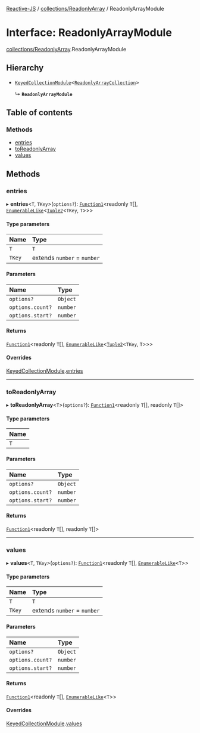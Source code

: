 [Reactive-JS](../README.md) / [collections/ReadonlyArray](../modules/collections_ReadonlyArray.md) / ReadonlyArrayModule

# Interface: ReadonlyArrayModule

[collections/ReadonlyArray](../modules/collections_ReadonlyArray.md).ReadonlyArrayModule

## Hierarchy

- [`KeyedCollectionModule`](collections.KeyedCollectionModule.md)<[`ReadonlyArrayCollection`](collections_ReadonlyArray.ReadonlyArrayCollection.md)\>

  ↳ **`ReadonlyArrayModule`**

## Table of contents

### Methods

- [entries](collections_ReadonlyArray.ReadonlyArrayModule.md#entries)
- [toReadonlyArray](collections_ReadonlyArray.ReadonlyArrayModule.md#toreadonlyarray)
- [values](collections_ReadonlyArray.ReadonlyArrayModule.md#values)

## Methods

### entries

▸ **entries**<`T`, `TKey`\>(`options?`): [`Function1`](../modules/functions.md#function1)<readonly `T`[], [`EnumerableLike`](collections.EnumerableLike.md)<[`Tuple2`](../modules/functions.md#tuple2)<`TKey`, `T`\>\>\>

#### Type parameters

| Name | Type |
| :------ | :------ |
| `T` | `T` |
| `TKey` | extends `number` = `number` |

#### Parameters

| Name | Type |
| :------ | :------ |
| `options?` | `Object` |
| `options.count?` | `number` |
| `options.start?` | `number` |

#### Returns

[`Function1`](../modules/functions.md#function1)<readonly `T`[], [`EnumerableLike`](collections.EnumerableLike.md)<[`Tuple2`](../modules/functions.md#tuple2)<`TKey`, `T`\>\>\>

#### Overrides

[KeyedCollectionModule](collections.KeyedCollectionModule.md).[entries](collections.KeyedCollectionModule.md#entries)

___

### toReadonlyArray

▸ **toReadonlyArray**<`T`\>(`options?`): [`Function1`](../modules/functions.md#function1)<readonly `T`[], readonly `T`[]\>

#### Type parameters

| Name |
| :------ |
| `T` |

#### Parameters

| Name | Type |
| :------ | :------ |
| `options?` | `Object` |
| `options.count?` | `number` |
| `options.start?` | `number` |

#### Returns

[`Function1`](../modules/functions.md#function1)<readonly `T`[], readonly `T`[]\>

___

### values

▸ **values**<`T`, `TKey`\>(`options?`): [`Function1`](../modules/functions.md#function1)<readonly `T`[], [`EnumerableLike`](collections.EnumerableLike.md)<`T`\>\>

#### Type parameters

| Name | Type |
| :------ | :------ |
| `T` | `T` |
| `TKey` | extends `number` = `number` |

#### Parameters

| Name | Type |
| :------ | :------ |
| `options?` | `Object` |
| `options.count?` | `number` |
| `options.start?` | `number` |

#### Returns

[`Function1`](../modules/functions.md#function1)<readonly `T`[], [`EnumerableLike`](collections.EnumerableLike.md)<`T`\>\>

#### Overrides

[KeyedCollectionModule](collections.KeyedCollectionModule.md).[values](collections.KeyedCollectionModule.md#values)
